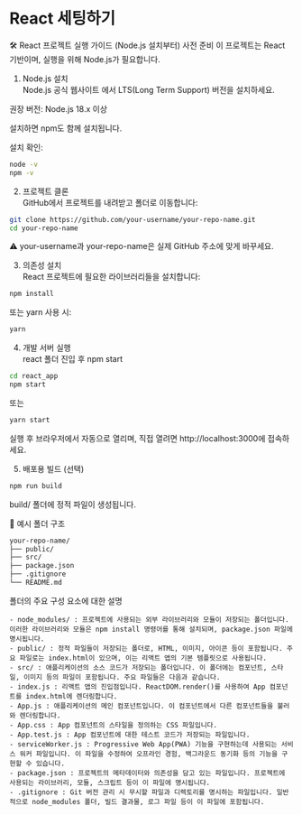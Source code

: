 # React 세팅하기

🛠️ React 프로젝트 실행 가이드 (Node.js 설치부터)
사전 준비
이 프로젝트는 React 기반이며, 실행을 위해 Node.js가 필요합니다.

1. Node.js 설치  
Node.js 공식 웹사이트 에서 LTS(Long Term Support) 버전을 설치하세요.

권장 버전: Node.js 18.x 이상

설치하면 npm도 함께 설치됩니다.

설치 확인:
```bash
node -v
npm -v
```

2. 프로젝트 클론  
GitHub에서 프로젝트를 내려받고 폴더로 이동합니다:

```bash
git clone https://github.com/your-username/your-repo-name.git
cd your-repo-name
```

⚠️ your-username과 your-repo-name은 실제 GitHub 주소에 맞게 바꾸세요.

3. 의존성 설치  
React 프로젝트에 필요한 라이브러리들을 설치합니다:

```bash
npm install
```

또는 yarn 사용 시:

```bash
yarn
```

4. 개발 서버 실행  
react 폴더 진입 후 npm start

```bash
cd react_app
npm start
```

또는 
```bash
yarn start
```

실행 후 브라우저에서 자동으로 열리며,
직접 열려면 http://localhost:3000에 접속하세요.

5. 배포용 빌드 (선택)  
```bash
npm run build
```

build/ 폴더에 정적 파일이 생성됩니다.

📁 예시 폴더 구조
```bash
your-repo-name/
├── public/
├── src/
├── package.json
├── .gitignore
└── README.md
```

폴더의 주요 구성 요소에 대한 설명

    - node_modules/ : 프로젝트에 사용되는 외부 라이브러리와 모듈이 저장되는 폴더입니다. 이러한 라이브러리와 모듈은 npm install 명령어를 통해 설치되며, package.json 파일에 명시됩니다.
    - public/ : 정적 파일들이 저장되는 폴더로, HTML, 이미지, 아이콘 등이 포함됩니다. 주요 파일로는 index.html이 있으며, 이는 리액트 앱의 기본 템플릿으로 사용됩니다.
    - src/ : 애플리케이션의 소스 코드가 저장되는 폴더입니다. 이 폴더에는 컴포넌트, 스타일, 이미지 등의 파일이 포함됩니다. 주요 파일들은 다음과 같습니다.
    - index.js : 리액트 앱의 진입점입니다. ReactDOM.render()를 사용하여 App 컴포넌트를 index.html에 렌더링합니다.
    - App.js : 애플리케이션의 메인 컴포넌트입니다. 이 컴포넌트에서 다른 컴포넌트들을 불러와 렌더링합니다.
    - App.css : App 컴포넌트의 스타일을 정의하는 CSS 파일입니다.
    - App.test.js : App 컴포넌트에 대한 테스트 코드가 저장되는 파일입니다.
    - serviceWorker.js : Progressive Web App(PWA) 기능을 구현하는데 사용되는 서비스 워커 파일입니다. 이 파일을 수정하여 오프라인 경험, 백그라운드 동기화 등의 기능을 구현할 수 있습니다.
    - package.json : 프로젝트의 메타데이터와 의존성을 담고 있는 파일입니다. 프로젝트에 사용되는 라이브러리, 모듈, 스크립트 등이 이 파일에 명시됩니다.
    - .gitignore : Git 버전 관리 시 무시할 파일과 디렉토리를 명시하는 파일입니다. 일반적으로 node_modules 폴더, 빌드 결과물, 로그 파일 등이 이 파일에 포함됩니다.